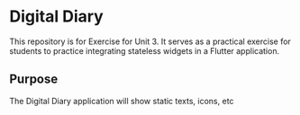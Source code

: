 # Digital Diary

This repository is for Exercise for Unit 3. It serves as a practical exercise for students to practice integrating stateless widgets in a Flutter application.

## Purpose

The Digital Diary application will show static texts, icons, etc
